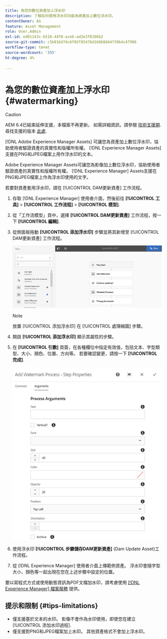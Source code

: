 ```yaml
---
title: 為您的數位資產加上浮水印
description: 了解如何使用浮水印功能為資產加上數位浮水印。
contentOwner: AG
feature: Asset Management
role: User,Admin
exl-id: ed01143c-b516-44f8-aceb-ad2e3f0106b2
source-git-commit: c5b816d74c6f02f85476d16868844f39b4c47996
workflow-type: tm+mt
source-wordcount: '355'
ht-degree: 4%

---
```


# 為您的數位資產加上浮水印 {#watermarking}

>[!CAUTION]
>
>AEM 6.4已結束延伸支援，本檔案不再更新。 如需詳細資訊，請參閱 [技術支援期](https://helpx.adobe.com//tw/support/programs/eol-matrix.html). 尋找支援的版本 [此處](https://experienceleague.adobe.com/docs/).

[!DNL Adobe Experience Manager Assets] 可讓您為資產加上數位浮水印，協助使用者驗證資產的真實性和版權所有權。 [!DNL Experience Manager Assets] 支援在PNG和JPEG檔案上用作浮水印的文本。

Adobe Experience Manager Assets可讓您為影像加上數位浮水印，協助使用者驗證資產的真實性和版權所有權。 [!DNL Experience Manager] Assets支援在PNG和JPEG檔案上作為浮水印使用的文字。

若要對資產套用浮水印，請在 [!UICONTROL DAM更新資產] 工作流程。

1. 存取 [!DNL Experience Manager] 使用者介面，然後前往 **[!UICONTROL 工具]** > **[!UICONTROL 工作流程]** > **[!UICONTROL 模型]**.
1. 從「工作流模型」頁中，選擇 **[!UICONTROL DAM更新資產]** 工作流程，按一下 **[!UICONTROL 編輯]**.

1. 從側面板拖動 **[!UICONTROL 添加浮水印]** 步驟並將其新增至 [!UICONTROL DAM更新資產] 工作流程。

   ![在DAM更新資產工作流程中拖曳新增浮水印步驟](assets/add_watermark_step_aem_assets.png)

   >[!NOTE]
   >
   >放置 [!UICONTROL 添加浮水印] 在 [!UICONTROL 處理縮圖] 步驟。

1. 開啟 **[!UICONTROL 添加浮水印]** 顯示其屬性的步驟。
1. 在 **[!UICONTROL 引數]** 頁簽，在各種欄位中指定有效值，包括文本、字型類型、大小、顏色、位置、方向等。 若要確認變更，請按一下 **[!UICONTROL 完成]**.

   ![在「資產」的「新增浮水印」步驟中提供引數](assets/arguments_add_watermark_aem_assets.png)

1. 使用浮水印 **[!UICONTROL 步驟儲存DAM更新資產]** (Dam Update Asset)工作流程。
1. 從 [!DNL Experience Manager] 使用者介面上傳範例資產。 浮水印會隨字型大小、顏色等一起出現在您在上述步驟中設定的位置。

要以寫程式方式或使用動態資訊為PDF文檔加水印，請考慮使用 [[!DNL Experience Manager] 檔案服務](/help/forms/using/overview-aem-document-services.md) 提供。

## 提示和限制 {#tips-limitations}

* 僅支援基於文本的水印。 影像不會作為水印使用，即使您在建立 [!UICONTROL 添加水印過程].
* 僅支援對PNG和JPEG檔案加上水印。 其他資產格式不會加上浮水印。
